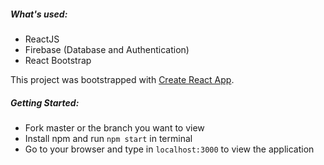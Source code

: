 ##### What's used:
* ReactJS
* Firebase (Database and Authentication)
* React Bootstrap

This project was bootstrapped with [Create React App](https://github.com/facebookincubator/create-react-app).

##### Getting Started:
* Fork master or the branch you want to view
* Install npm and run `npm start` in terminal
* Go to your browser and type in `localhost:3000` to view the application
